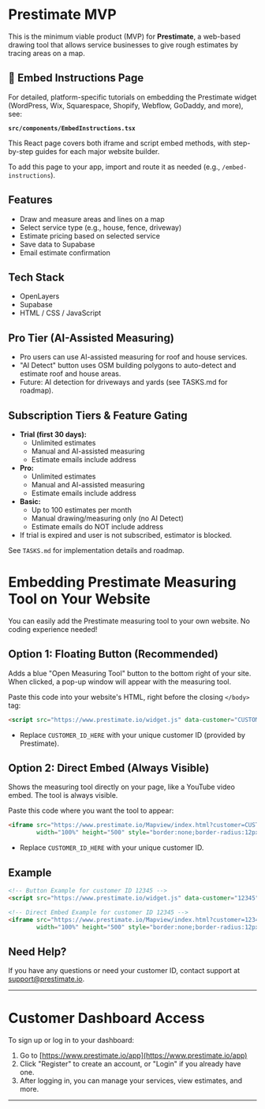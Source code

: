 # Prestimate MVP

This is the minimum viable product (MVP) for **Prestimate**, a web-based drawing tool that allows service businesses to give rough estimates by tracing areas on a map.


## 📄 Embed Instructions Page
For detailed, platform-specific tutorials on embedding the Prestimate widget (WordPress, Wix, Squarespace, Shopify, Webflow, GoDaddy, and more), see:

**`src/components/EmbedInstructions.tsx`**

This React page covers both iframe and script embed methods, with step-by-step guides for each major website builder.

To add this page to your app, import and route it as needed (e.g., `/embed-instructions`).

## Features

- Draw and measure areas and lines on a map
- Select service type (e.g., house, fence, driveway)
- Estimate pricing based on selected service
- Save data to Supabase
- Email estimate confirmation

## Tech Stack

- OpenLayers
- Supabase
- HTML / CSS / JavaScript

## Pro Tier (AI-Assisted Measuring)

- Pro users can use AI-assisted measuring for roof and house services.
- "AI Detect" button uses OSM building polygons to auto-detect and estimate roof and house areas.
- Future: AI detection for driveways and yards (see TASKS.md for roadmap).

## Subscription Tiers & Feature Gating

- **Trial (first 30 days):**
  - Unlimited estimates
  - Manual and AI-assisted measuring
  - Estimate emails include address
- **Pro:**
  - Unlimited estimates
  - Manual and AI-assisted measuring
  - Estimate emails include address
- **Basic:**
  - Up to 100 estimates per month
  - Manual drawing/measuring only (no AI Detect)
  - Estimate emails do NOT include address
- If trial is expired and user is not subscribed, estimator is blocked.

See `TASKS.md` for implementation details and roadmap.

<!-- Triggered redeploy for Vercel cache clear test -->
<!-- Email config test for Vercel deploy -->

# Embedding Prestimate Measuring Tool on Your Website

You can easily add the Prestimate measuring tool to your own website. No coding experience needed!

## Option 1: Floating Button (Recommended)

Adds a blue "Open Measuring Tool" button to the bottom right of your site. When clicked, a pop-up window will appear with the measuring tool.

Paste this code into your website's HTML, right before the closing `</body>` tag:

```html
<script src="https://www.prestimate.io/widget.js" data-customer="CUSTOMER_ID_HERE"></script>
```
- Replace `CUSTOMER_ID_HERE` with your unique customer ID (provided by Prestimate).

## Option 2: Direct Embed (Always Visible)

Shows the measuring tool directly on your page, like a YouTube video embed. The tool is always visible.

Paste this code where you want the tool to appear:

```html
<iframe src="https://www.prestimate.io/Mapview/index.html?customer=CUSTOMER_ID_HERE"
        width="100%" height="500" style="border:none;border-radius:12px;"></iframe>
```
- Replace `CUSTOMER_ID_HERE` with your unique customer ID.

## Example
```html
<!-- Button Example for customer ID 12345 -->
<script src="https://www.prestimate.io/widget.js" data-customer="12345"></script>

<!-- Direct Embed Example for customer ID 12345 -->
<iframe src="https://www.prestimate.io/Mapview/index.html?customer=12345"
        width="100%" height="500" style="border:none;border-radius:12px;"></iframe>
```

## Need Help?
If you have any questions or need your customer ID, contact support at [support@prestimate.io](mailto:support@prestimate.io).

---

# Customer Dashboard Access

To sign up or log in to your dashboard:
1. Go to [https://www.prestimate.io/app](https://www.prestimate.io/app)
2. Click "Register" to create an account, or "Login" if you already have one.
3. After logging in, you can manage your services, view estimates, and more.

---


